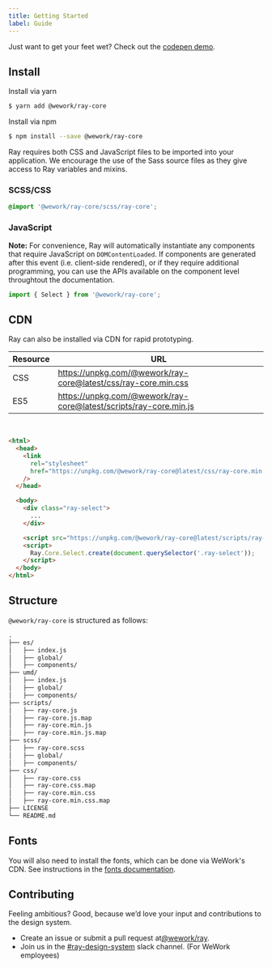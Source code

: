 ```yaml
---
title: Getting Started
label: Guide
---
```


Just want to get your feet wet? Check out the [codepen demo](https://codepen.io/adamraider/pen/bZoBqL).

## Install

Install via yarn

```bash
$ yarn add @wework/ray-core
```

Install via npm

```bash
$ npm install --save @wework/ray-core
```

Ray requires both CSS and JavaScript files to be imported into your application.
We encourage the use of the Sass source files as they give access to Ray variables and mixins.

### SCSS/CSS

```css
@import '@wework/ray-core/scss/ray-core';
```

### JavaScript

**Note:** For convenience, Ray will automatically instantiate any components that require JavaScript on `DOMContentLoaded`. If components are generated after this event (i.e. client-side rendered), or if they require additional programming, you can use the APIs available on the component level throughtout the documentation.

```js
import { Select } from '@wework/ray-core';
```

## CDN

Ray can also be installed via CDN for rapid prototyping.

| Resource | URL                                                               |
| -------- | ----------------------------------------------------------------- |
| CSS      | https://unpkg.com/@wework/ray-core@latest/css/ray-core.min.css    |
| ES5      | https://unpkg.com/@wework/ray-core@latest/scripts/ray-core.min.js |

<br/>

```html
<html>
  <head>
    <link
      rel="stylesheet"
      href="https://unpkg.com/@wework/ray-core@latest/css/ray-core.min.css"
    />
  </head>

  <body>
    <div class="ray-select">
      ...
    </div>

    <script src="https://unpkg.com/@wework/ray-core@latest/scripts/ray-core.min.js"></script>
    <script>
      Ray.Core.Select.create(document.querySelector('.ray-select'));
    </script>
  </body>
</html>
```

## Structure

`@wework/ray-core` is structured as follows:

```txt
.
├── es/
│   ├── index.js
│   ├── global/
│   ├── components/
├── umd/
│   ├── index.js
│   ├── global/
│   ├── components/
├── scripts/
│   ├── ray-core.js
│   ├── ray-core.js.map
│   ├── ray-core.min.js
│   ├── ray-core.min.js.map
├── scss/
│   ├── ray-core.scss
│   ├── global/
│   ├── components/
├── css/
│   ├── ray-core.css
│   ├── ray-core.css.map
│   ├── ray-core.min.css
│   ├── ray-core.min.css.map
├── LICENSE
└── README.md
```

## Fonts

You will also need to install the fonts, which can be done via WeWork's CDN. See instructions in the [fonts documentation](/principles/fonts).

## Contributing

Feeling ambitious? Good, because we’d love your input and contributions to the design system.

- Create an issue or submit a pull request at[@wework/ray](https://github.com/wework/ray/issues).
- Join us in the [#ray-design-system](https://wework.slack.com/messages/CFLL3QWQ5) slack channel. (For WeWork employees)
